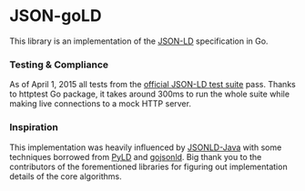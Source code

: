 # JSON-goLD

This library is an implementation of the [JSON-LD](http://json-ld.org/) specification in Go.

### Testing & Compliance ###

As of April 1, 2015 all tests from the [official JSON-LD test suite](https://github.com/json-ld/json-ld.org/tree/master/test-suite) pass. Thanks to httptest Go package, it takes around 300ms to run the whole suite while making live connections to a mock HTTP server.

### Inspiration ###

This implementation was heavily influenced by [JSONLD-Java](https://github.com/jsonld-java/jsonld-java) with some techniques borrowed from [PyLD](https://github.com/digitalbazaar/pyld) and [gojsonld](https://github.com/linkeddata/gojsonld). Big thank you to the contributors of the forementioned libraries for figuring out implementation details of the core algorithms.
